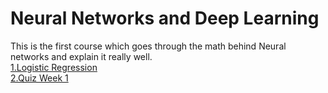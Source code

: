 # Neural Networks and Deep Learning

This is the first course which goes through the math behind Neural networks and explain it really well.<br/>
[1.Logistic Regression](https://github.com/savannahar68/Machine_Learning/blob/master/Deep_Learning_Specialization/course1/Logistic%20Regression%20with%20a%20Neural%20Network%20mindset.ipynb) <br/>
[2.Quiz Week 1](https://github.com/savannahar68/Machine_Learning/blob/master/Deep_Learning_Specialization/course1/Week%201%20Quiz%20-%20Introduction%20to%20deep%20learning.md)
